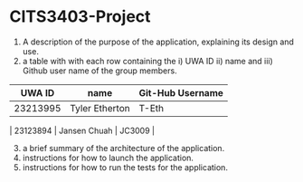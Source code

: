 # CITS3403-Project

1. A description of the purpose of the application, explaining its design and use.
2. a table with with each row containing the i) UWA ID ii) name and iii) Github user name of the group members.

| UWA ID       | name              | Git-Hub Username |
|--------------|-------------------|------------------|
| 23213995     | Tyler Etherton    | T-Eth            |

| 23123894     | Jansen Chuah      | JC3009           |



3. a brief summary of the architecture of the application.
4. instructions for how to launch the application.
5. instructions for how to run the tests for the application.